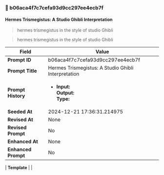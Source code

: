 

### 📜 b06aca4f7c7cefa93d9cc297ee4ecb7f

#### Hermes Trismegistus: A Studio Ghibli Interpretation

> hermes trismegistus in the style of studio Ghibli

> hermes trismegistus in the style of studio Ghibli

| Field          | Value                                                                                                                                                                      |
|----------------|----------------------------------------------------------------------------------------------------------------------------------------------------------------------------|
| **Prompt ID**  | b06aca4f7c7cefa93d9cc297ee4ecb7f                                                                                                                                                            |
| **Prompt Title**  | Hermes Trismegistus: A Studio Ghibli Interpretation                                                                                                                                                            |
| **Prompt History** | <ul><li>**Input:**  <br> **Output:**  <br> **Type:** </li></ul> |
| **Seeded At** | 2024-12-21 17:36:31.214975                                                                                                                                                   |
| **Revised At** | None                                                                                                                                                   |
| **Revised Prompt** | No                                                                                                                                                                      |
| **Enhanced At** | None                                                                                                                                                  |
| **Enhanced Prompt** | No                                                                                                                                                                    |

| **Template**   |                                                                                                                                            |



